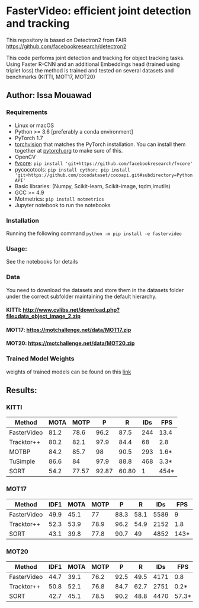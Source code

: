 # FasterVideo: efficient joint detection and tracking
This repository is based on Detectron2 from FAIR 
https://github.com/facebookresearch/detectron2

This code performs joint detection and tracking for object tracking tasks.
Using Faster R-CNN and an additional Embeddings head (trained using triplet loss) the method is trained and tested on several datasets and benchmarks (KITTI, MOT17, MOT20)
## Author: Issa Mouawad
### Requirements
- Linux or macOS
- Python >= 3.6 [preferably a conda environment]
- PyTorch 1.7
- [torchvision](https://github.com/pytorch/vision/) that matches the PyTorch installation.
	You can install them together at [pytorch.org](https://pytorch.org) to make sure of this.
- OpenCV
- [fvcore](https://github.com/facebookresearch/fvcore/): `pip install 'git+https://github.com/facebookresearch/fvcore'`
- pycocotools: `pip install cython; pip install 'git+https://github.com/cocodataset/cocoapi.git#subdirectory=PythonAPI'`
- Basic libraries: (Numpy, Scikit-learn, Scikit-image, tqdm,imutils) 
- GCC >= 4.9
- Motmetrics: `pip install motmetrics`
- Jupyter notebook to run the notebooks

### Installation
Running the following command `python -m pip install -e fastervideo`
### Usage:
See the notebooks for details
### Data
You need to download the datasets and store them in the datasets folder under the correct subfolder maintaining the default hierarchy.
#### KITTI: http://www.cvlibs.net/download.php?file=data_object_image_2.zip
#### MOT17: https://motchallenge.net/data/MOT17.zip
#### MOT20: https://motchallenge.net/data/MOT20.zip
### Trained Model Weights
weights of trained models can be found on this [link](https://unigeit-my.sharepoint.com/:u:/g/personal/s4554705_studenti_unige_it/EQBXBXsLrINHljE7W1oipLwBZPPFaB7J5RSPjjYusuKYUA?e=8ZWi1n)
## Results:

### KITTI
|Method|MOTA|MOTP|P|R|IDs|FPS|
|---|---|---|---|---|----|----|
|FasterVideo|81.2|78.6|96.2|87.5|244|13.4|
|Tracktor++|80.2|82.1|97.9|84.4|68|2.8|
|MOTBP|84.2|85.7|98|90.5|293|1.6*|
|TuSimple|86.6|84|97.9|88.8|468|3.3*|
|SORT|54.2|77.57|92.87|60.80|1|454*|


### MOT17
|Method|IDF1|MOTA|MOTP|P|R|IDs|FPS|
|---|---|---|---|---|----|----|----|
|FasterVideo|49.9|45.1|77|88.3|58.1|5589|9|
|Tracktor++|52.3|53.9|78.9|96.2|54.9|2152|1.8|
|SORT|43.1|39.8|77.8|90.7|49|4852|143*|

### MOT20
|Method|IDF1|MOTA|MOTP|P|R|IDs|FPS|
|---|---|---|---|---|----|----|----|
|FasterVideo|44.7|39.1|76.2|92.5|49.5|4171|0.8|
|Tracktor++|50.8|52.1|76.8|84.7|62.7|2751|0.2*|
|SORT|42.7|45.1|78.5|90.2|48.8|4470|57.3*|
